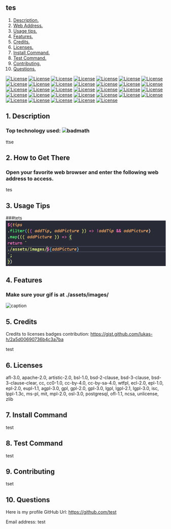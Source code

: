

## tes

1. [ Description. ](#desc)
2. [ Web Address. ](#web-address)
3. [ Usage tips. ](#usage)
4. [ Features. ](#features)
5. [ Credits. ](#credits)
6. [ Licenses. ](#licenses)
7. [ Install Command. ](#commandInstall)
8. [ Test Command. ](#commandTest)
9. [ Contributing. ](#contributing)
9. [ Questions. ](#questions)

[![License](https://img.shields.io/badge/License-AFL%203.0-blue.svg)](https://opensource.org/licenses/afl-3.0)
[![License](https://img.shields.io/badge/License-Apache%202.0-blue.svg)](https://opensource.org/licenses/Apache-2.0)
[![License](https://img.shields.io/badge/License-Artistic%202.0-blue.svg)](https://opensource.org/licenses/artistic-2.0)
[![License](https://img.shields.io/badge/License-BSL%201.0-blue.svg)](https://opensource.org/licenses/bsl-1.0)
[![License](https://img.shields.io/badge/License-BSD%202--Clause-orange.svg)](https://opensource.org/licenses/BSD-2-Clause)
[![License](https://img.shields.io/badge/License-BSD%203--Clause-blue.svg)](https://opensource.org/licenses/BSD-3-Clause)
[![License](https://img.shields.io/badge/License-BSD%203--ClauseClear-blue.svg)](https://opensource.org/licenses/bsd-3-clause-clear)
[![License](https://img.shields.io/badge/License-CC%20-blue.svg)](https://opensource.org/licenses/cc)
[![License](https://img.shields.io/badge/License-CC0%201.0-lightgrey.svg)](http://creativecommons.org/publicdomain/zero/1.0/)
[![License](https://img.shields.io/badge/License-CC%20BY%204.0-lightgrey.svg)](https://creativecommons.org/licenses/by/4.0/)
[![License](https://img.shields.io/badge/License-WTFPL-brightgreen.svg)](http://www.wtfpl.net/about/)
[![License](https://img.shields.io/badge/License-ECL%202.0-blue.svg)](https://opensource.org/licenses/ecl-2.0)
[![License](https://img.shields.io/badge/License-ECL%201.0-blue.svg)](https://opensource.org/licenses/epl-1.0)
[![License](https://img.shields.io/badge/License-EPL%202.0-blue.svg)](https://opensource.org/licenses/epl-2.0)
[![License](https://img.shields.io/badge/License-EUPL%201.1-blue.svg)](https://opensource.org/licenses/eupl-1.1)
[![License](https://img.shields.io/badge/License-AGPL%203.0-blue.svg)](https://opensource.org/licenses/agpl-3.0)
[![License](https://img.shields.io/badge/License-GPL%20-blue.svg)](https://opensource.org/licenses/gpl)
[![License](https://img.shields.io/badge/License-GPL%202.0-blue.svg)](https://opensource.org/licenses/gpl-2.0)
[![License](https://img.shields.io/badge/License-GPL%203.0-blue.svg)](https://opensource.org/licenses/gpl-3.0)
[![License](https://img.shields.io/badge/License-LGPL%20-blue.svg)](https://opensource.org/licenses/lgpl)
[![License](https://img.shields.io/badge/License-LGPL%202.1-blue.svg)](https://opensource.org/licenses/lgpl-2.1)
[![License](https://img.shields.io/badge/License-LGPL%203.0-blue.svg)](https://opensource.org/licenses/lgpl-3.0)
[![License](https://img.shields.io/badge/License-ISC%20-blue.svg)](https://opensource.org/licenses/isc)
[![License](https://img.shields.io/badge/License-IPPL%201.3c-blue.svg)](https://opensource.org/licenses/lppl-1.3c)
[![License](https://img.shields.io/badge/License-MSPL%20-blue.svg)](https://opensource.org/licenses/ms-pl)
[![License](https://img.shields.io/badge/License-MIT%20-blue.svg)](https://opensource.org/licenses/mit)
[![License](https://img.shields.io/badge/License-MPL%202.0-blue.svg)](https://opensource.org/licenses/mpl-2.0)
[![License](https://img.shields.io/badge/License-OSL%203.0-blue.svg)](https://opensource.org/licenses/osl-3.0)
[![License](https://img.shields.io/badge/License-POSTGRESQL%20-blue.svg)](https://opensource.org/licenses/postgresql)
[![License](https://img.shields.io/badge/License-OFL%201.1-blue.svg)](https://opensource.org/licenses/ofl-1.1)
[![License](https://img.shields.io/badge/License-NCSA%20-blue.svg)](https://opensource.org/licenses/ncsa)
[![License](https://img.shields.io/badge/License-UNLICENSE%20-blue.svg)](https://opensource.org/licenses/unlicense)
[![License](https://img.shields.io/badge/License-ZLIB%20-blue.svg)](https://opensource.org/licenses/zlib)

<a name="desc"></a>
## 1. Description

### Top technology used:  ![badmath](https://img.shields.io/github/languages/top/nielsenjared/badmath)

ttse

<a name="web-address"></a>
## 2. How to Get There

### Open your favorite web browser and enter the following web address to access.

tes

<a name="usage"></a>
## 3. Usage Tips



###tets
![test](./assets/images/test.JPG?raw=true "test")







<a name="features"></a>
## 4. Features
### Make sure your gif is at ./assets/images/

![caption](./assets/images/test.gif)

<a name="credits"></a>
## 5. Credits

Credits to licenses badges contribution: https://gist.github.com/lukas-h/2a5d00690736b4c3a7ba

test

<a name="licenses"></a>
## 6. Licenses

afl-3.0, apache-2.0, artistic-2.0, bsl-1.0, bsd-2-clause, bsd-3-clause, bsd-3-clause-clear, cc, cc0-1.0, cc-by-4.0, cc-by-sa-4.0, wtfpl, ecl-2.0, epl-1.0, epl-2.0, eupl-1.1, agpl-3.0, gpl, gpl-2.0, gpl-3.0, lgpl, lgpl-2.1, lgpl-3.0, isc, lppl-1.3c, ms-pl, mit, mpl-2.0, osl-3.0, postgresql, ofl-1.1, ncsa, unlicense, zlib

<a name="commandInstall"></a>
## 7. Install Command

test

<a name="commandTest"></a>
## 8. Test Command

test

<a name="contributing"></a>
## 9. Contributing

tset

<a name="questions"></a>
## 10. Questions

Here is my profile GitHub Url: https://github.com/test

Email address: test

